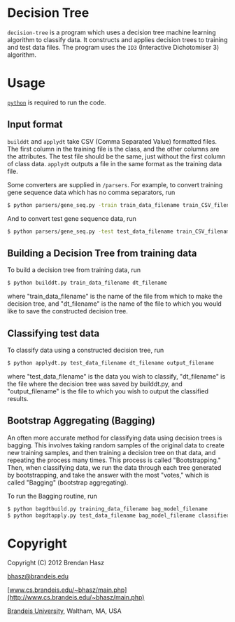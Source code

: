 # Decision Tree
`decision-tree` is a program which uses a decision tree machine learning algorithm to classify data. It constructs and applies decision trees to training and test data files.  The program uses the `ID3` (Interactive Dichotomiser 3) algorithm.


# Usage
[`python`](http://www.python.org/) is required to run the code.  

## Input format
`builddt` and `applydt` take CSV (Comma Separated Value) formatted files.  The first column in the training file is the class, and the other columns are the attributes.  The test file should be the same, just without the first column of class data.  `applydt` outputs a file in the same format as the training data file.

Some converters are supplied in `/parsers`.  For example, to convert training gene sequence data which has no comma separators, run

```bash
$ python parsers/gene_seq.py -train train_data_filename train_CSV_filename
```

And to convert test gene sequence data, run

```bash
$ python parsers/gene_seq.py -test test_data_filename train_CSV_filename
```

## Building a Decision Tree from training data
To build a decision tree from training data, run

```bash
$ python builddt.py train_data_filename dt_filename
```

where "train_data_filename" is the name of the file from which to make the decision tree, and "dt_filename" is the name of the file to which you would like to save the constructed decision tree.

## Classifying test data
To classify data using a constructed decision tree, run

```bash
$ python applydt.py test_data_filename dt_filename output_filename
```

where "test_data_filename" is the data you wish to classify, "dt_filename" is the file where the decision tree was saved by builddt.py, and "output_filename" is the file to which you wish to output the classified results.

## Bootstrap Aggregating (Bagging)
An often more accurate method for classifying data using decision trees is bagging.  This involves taking random samples of the original data to create new training samples, and then training a decision tree on that data, and repeating the process many times. This process is called "Bootstrapping."  Then, when classifying data, we run the data through each tree generated by bootstrapping, and take the answer with the most "votes," which is called "Bagging" (bootstrap aggregating).

To run the Bagging routine, run

```bash
$ python bagdtbuild.py training_data_filename bag_model_filename
$ python bagdtapply.py test_data_filename bag_model_filename classified_output_filename
```

# Copyright
Copyright (C) 2012 Brendan Hasz

[bhasz@brandeis.edu](mailto:bhasz@brandeis.edu)

[www.cs.brandeis.edu/~bhasz/main.php](http://www.cs.brandeis.edu/~bhasz/main.php)

[Brandeis University](http://www.brandeis.edu/), Waltham, MA, USA

